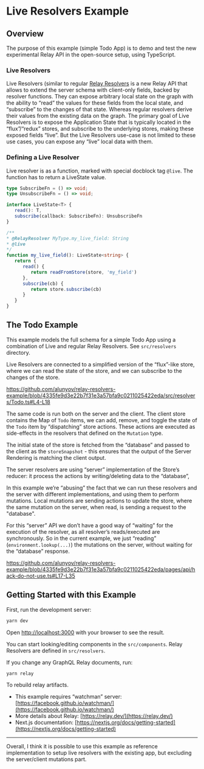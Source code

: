 # Live Resolvers Example

## Overview

The purpose of this example (simple Todo App) is to demo and test the new experimental Relay API in the open-source setup, using TypeScript.

### Live Resolvers

Live Resolvers (similar to regular [Relay Resolvers](https://relay.dev/docs/guides/relay-resolvers/) is a new Relay API that allows to extend the server schema with client-only fields, backed by resolver functions.
They can expose arbitrary local state on the graph with the ability to “read” the values for these fields from the local state, and “subscribe” to the changes of that state. Whereas regular resolvers derive their values from the existing data on the graph.
The primary goal of Live Resolvers is to expose the Application State that is typically located in the “flux”/“redux” stores, and subscribe to the underlying stores, making these exposed fields “live”. But the Live Resolvers use-case is not limited to these use cases, you can expose any “live” local data with them.

### Defining a Live Resolver

Live resolver is as a function, marked with special docblock tag `@live`. The function has to return a LiveState value.

```typescript
type SubscribeFn = () => void;
type UnsubscribeFn = () => void;

interface LiveState<T> {
   read(): T,
   subscribe(callback: SubscribeFn): UnsubscribeFn
}

/**
* @RelayResolver MyType.my_live_field: String
* @live
*/
function my_live_field(): LiveState<string> {
   return {
      read() {
         return readFromStore(store, 'my_field')
      },
      subscribe(cb) {
         return store.subscribe(cb)
      }
   }
}
```

## The Todo Example

This example models the full schema for a simple Todo App using a combination of Live and regular Relay Resolvers. See `src/resolvers` directory.

Live Resolvers are connected to a simplified version of the “flux”-like store, where we can read the state of the store, and we can subscribe to the changes of the store.

https://github.com/alunyov/relay-resolvers-example/blob/4335fe9d3e22b7f31e3a57bfa9c0211025422eda/src/resolvers/Todo.ts#L4-L18

The same code is run both on the server and the client. The client store contains the Map of `Todo` items, we can add, remove, and toggle the state of the `Todo` item by “dispatching” store actions. These actions are executed as side-effects in the resolvers that defined on the `Mutation` type.

The initial state of the store is fetched from the “database” and passed to the client as the `storeSnapshot` - this ensures that the output of the Server Rendering is matching the client output.

The server resolvers are using “server” implementation of the Store’s reducer: it process the actions by writing/deleting data to the “database”,

In this example we’re “abusing” the fact that we can run these resolvers and the server with different implementations, and using them to perform mutations. Local mutations are sending actions to update the store, where the same mutation on the server, when read, is sending a request to the "database".

For this “server” API we don’t have a good way of “waiting” for the execution of the resolver, as all resolver’s reads/executed are synchronously. So in the current example, we just “reading” (`environment.lookup(...)`) the mutations on the server, without waiting for the “database” response.

https://github.com/alunyov/relay-resolvers-example/blob/4335fe9d3e22b7f31e3a57bfa9c0211025422eda/pages/api/hack-do-not-use.ts#L17-L35

## Getting Started with this Example

First, run the development server:

```sh
yarn dev
```

Open [http://localhost:3000](http://localhost:3000/) with your browser to see the result.

You can start looking/editing components in the `src/components`. Relay Resolvers are defined in `src/resolvers`.

If you change any GraphQL Relay documents, run:

```sh
yarn relay
```

To rebuild relay artifacts.

- This example requires “watchman” server: [https://facebook.github.io/watchman/](https://facebook.github.io/watchman/)
- More details about Relay: [https://relay.dev/](https://relay.dev/)
- Next.js documentation: [https://nextjs.org/docs/getting-started](https://nextjs.org/docs/getting-started)

---

Overall, I think it is possible to use this example as reference implementation to setup live resolvers with the existing app, but excluding the server/client mutations part.
